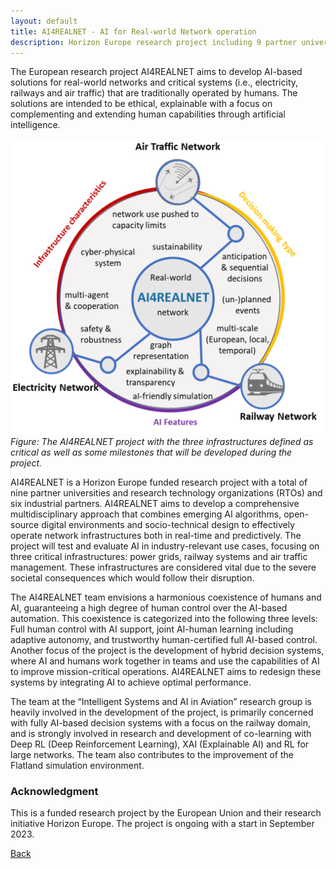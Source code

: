 ```yaml
---
layout: default
title: AI4REALNET - AI for Real-world Network operation 
description: Horizon Europe research project including 9 partner universities
---
```


The European research project AI4REALNET aims to develop AI-based solutions for real-world networks and critical systems  (i.e., electricity, railways and air traffic) 
that are traditionally operated by humans. The solutions are intended to be ethical, explainable with a focus on complementing and extending human capabilities through 
artificial intelligence. 

![Branching](./../../pictures/AI4REALNET.png)
_Figure: The AI4REALNET project with the three infrastructures defined as critical as well as some milestones that will be developed during the project._

AI4REALNET is a Horizon Europe funded research project with a total of nine partner universities and research technology organizations (RTOs) and six industrial partners. 
AI4REALNET aims to develop a comprehensive multidisciplinary approach that combines emerging AI algorithms, open-source digital environments and socio-technical design 
to effectively operate network infrastructures both in real-time and predictively. The project will test and evaluate AI in industry-relevant use cases, focusing on 
three critical infrastructures: power grids, railway systems and air traffic management. These infrastructures are considered vital due to the severe societal 
consequences which would follow their disruption.

The AI4REALNET team envisions a harmonious coexistence of humans and AI, guaranteeing a high degree of human control over the AI-based automation. This coexistence is 
categorized into the following three levels: Full human control with AI support, joint AI-human learning including adaptive autonomy, and trustworthy human-certified 
full AI-based control. Another focus of the project is the development of hybrid decision systems, where AI and humans work together in teams and use the capabilities 
of AI to improve mission-critical operations. AI4REALNET aims to redesign these systems by integrating AI to achieve optimal performance.

The team at the “Intelligent Systems and AI in Aviation” research group is heavily involved in the development of the project, is primarily concerned with 
fully AI-based decision systems with a focus on the railway domain, and is strongly involved in research and development of co-learning with Deep RL (Deep 
Reinforcement Learning), XAI (Explainable AI) and RL for large networks. The team also contributes to the improvement of the Flatland simulation environment.

### Acknowledgment
This is a funded research project by the European Union and their research initiative Horizon Europe. The project is 
ongoing with a start in September 2023. 

[Back](https://intelligentsystemsgroup.github.io/pages/research.html)